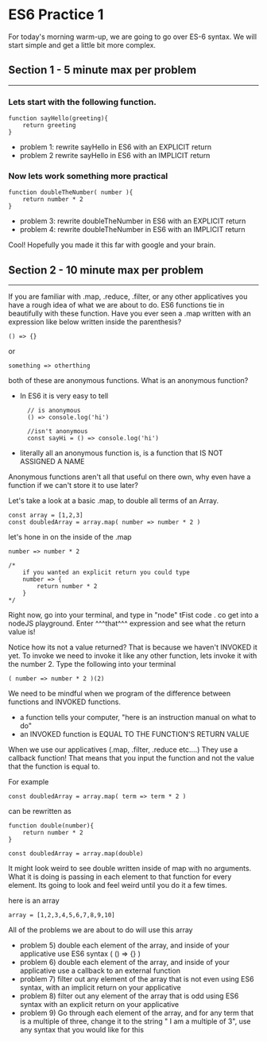 # ES6 Practice 1
For today's morning warm-up, we are going to go over ES-6 syntax. We will start simple and get a little bit more complex. 

## Section 1 - 5 minute max per problem
<hr>

### **Lets start with the following function.**


    function sayHello(greeting){
        return greeting
    }


- problem 1: rewrite sayHello in ES6 with an EXPLICIT return
- problem 2 rewrite sayHello in ES6 with an IMPLICIT return



### **Now lets work something more practical**


    function doubleTheNumber( number ){
        return number * 2
    }

- problem 3: rewrite doubleTheNumber in ES6 with an EXPLICIT return
- problem 4: rewrite doubleTheNumber in ES6 with an IMPLICIT return

Cool! Hopefully you made it this far with google and your brain. 

## Section 2 - 10 minute max per problem

<hr>

If you are familiar with .map, .reduce, .filter, or any other applicatives you have a rough idea of what we are about to do. ES6 functions tie in beautifully with these function. Have you ever seen a .map written with an expression like below written inside the parenthesis?

    () => {}

or 

    something => otherthing 

both of these are anonymous functions. What is an anonymous function?
- In ES6 it is very easy to tell

        // is anonymous
        () => console.log('hi')

        //isn't anonymous
        const sayHi = () => console.log('hi')

- literally all an anonymous function is, is a function that IS NOT ASSIGNED A NAME


Anonymous functions aren't all that useful on there own, why even have a function if we can't store it to use later?

Let's take a look at a basic .map, to double all terms of an Array. 

    const array = [1,2,3]
    const doubledArray = array.map( number => number * 2 )

let's hone in on the inside of the .map

    number => number * 2

    /*
        if you wanted an explicit return you could type
        number => {
            return number * 2
        }
    */

Right now, go into your terminal, and type in "node" tFist code .
co get into a nodeJS playground. Enter ^^^that^^^ expression and see what the return value is!

Notice how its not a value returned? That is because we haven't INVOKED it yet. To invoke we need to invoke it like any other function, lets invoke it with the number 2. Type the following into your terminal

    ( number => number * 2 )(2)

We need to be mindful when we program of the difference between functions and INVOKED functions. 

- a function tells your computer, "here is an instruction manual on what to do"
- an INVOKED function is EQUAL TO THE FUNCTION'S RETURN VALUE

When we use our applicatives (.map, .filter, .reduce etc....) They use a callback function! That means that you input the function and not the value that the function is equal to. 

For example 

```
const doubledArray = array.map( term => term * 2 )
```

can be rewritten as 

```
function double(number){
    return number * 2
}

const doubledArray = array.map(double)
```

It might look weird to see double written inside of map with no arguments. What it is doing is passing in each element to that function for every element. Its going to look and feel weird until you do it a few times. 

here is an array
``` 
array = [1,2,3,4,5,6,7,8,9,10]
```

All of the problems we are about to do will use this array

- problem 5) double each element of the array, and inside of your applicative use ES6 syntax ( () => {} )
- problem 6) double each element of the array, and inside of your applicative use a callback to an external function
- problem 7) filter out any element of the array that is not even using ES6 syntax, with an implicit return on your applicative
- problem 8) filter out any element of the array that is odd using ES6 syntax with an explicit return on  your applicative
- problem 9) Go through each element of the array, and for any term that is a multiple of three, change it to the string " I am a multiple of 3", use any syntax that you would like for this






